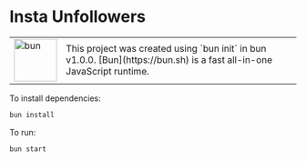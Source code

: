 # Insta Unfollowers
  
<table>
  <tr>
    <td><img alt="bun" width=75px src="https://user-images.githubusercontent.com/709451/182802334-d9c42afe-f35d-4a7b-86ea-9985f73f20c3.png"/></td>
    <td>This project was created using `bun init` in bun v1.0.0. [Bun](https://bun.sh) is a fast all-in-one JavaScript runtime.</td>
  </tr>
</table>

To install dependencies:

```bash
bun install
```

To run:

```bash
bun start
```
